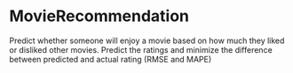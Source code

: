 # MovieRecommendation
Predict whether someone will enjoy a movie based on how much they liked or disliked other movies. Predict the ratings and minimize the difference between predicted and actual rating (RMSE and MAPE)
